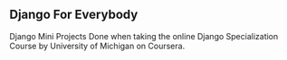 ## Django For Everybody
Django Mini Projects Done when taking the online Django Specialization Course by University of Michigan on Coursera.
